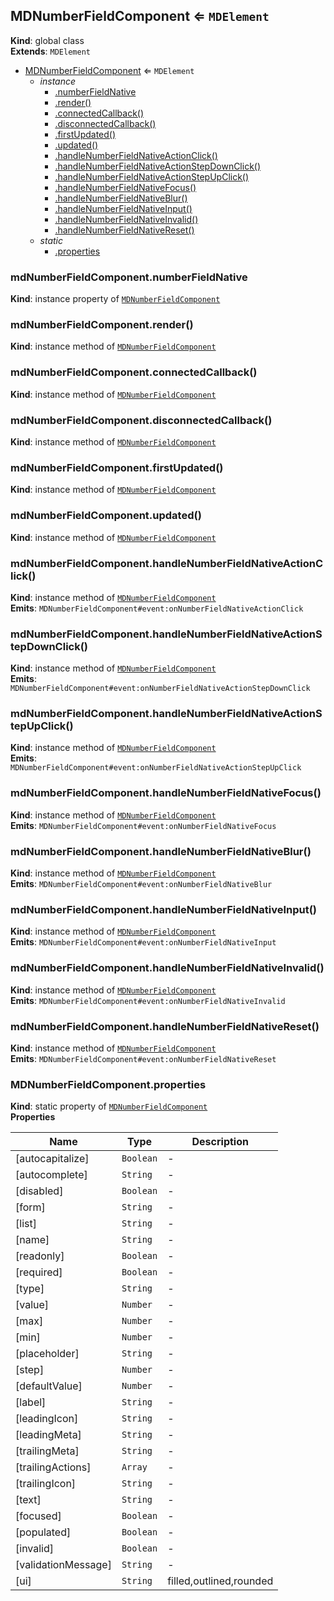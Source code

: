 <a name="MDNumberFieldComponent"></a>

## MDNumberFieldComponent ⇐ <code>MDElement</code>

**Kind**: global class  
**Extends**: <code>MDElement</code>

-   [MDNumberFieldComponent](#MDNumberFieldComponent) ⇐ <code>MDElement</code>
    -   _instance_
        -   [.numberFieldNative](#MDNumberFieldComponent+numberFieldNative)
        -   [.render()](#MDNumberFieldComponent+render)
        -   [.connectedCallback()](#MDNumberFieldComponent+connectedCallback)
        -   [.disconnectedCallback()](#MDNumberFieldComponent+disconnectedCallback)
        -   [.firstUpdated()](#MDNumberFieldComponent+firstUpdated)
        -   [.updated()](#MDNumberFieldComponent+updated)
        -   [.handleNumberFieldNativeActionClick()](#MDNumberFieldComponent+handleNumberFieldNativeActionClick)
        -   [.handleNumberFieldNativeActionStepDownClick()](#MDNumberFieldComponent+handleNumberFieldNativeActionStepDownClick)
        -   [.handleNumberFieldNativeActionStepUpClick()](#MDNumberFieldComponent+handleNumberFieldNativeActionStepUpClick)
        -   [.handleNumberFieldNativeFocus()](#MDNumberFieldComponent+handleNumberFieldNativeFocus)
        -   [.handleNumberFieldNativeBlur()](#MDNumberFieldComponent+handleNumberFieldNativeBlur)
        -   [.handleNumberFieldNativeInput()](#MDNumberFieldComponent+handleNumberFieldNativeInput)
        -   [.handleNumberFieldNativeInvalid()](#MDNumberFieldComponent+handleNumberFieldNativeInvalid)
        -   [.handleNumberFieldNativeReset()](#MDNumberFieldComponent+handleNumberFieldNativeReset)
    -   _static_
        -   [.properties](#MDNumberFieldComponent.properties)

<a name="MDNumberFieldComponent+numberFieldNative"></a>

### mdNumberFieldComponent.numberFieldNative

**Kind**: instance property of [<code>MDNumberFieldComponent</code>](#MDNumberFieldComponent)  
<a name="MDNumberFieldComponent+render"></a>

### mdNumberFieldComponent.render()

**Kind**: instance method of [<code>MDNumberFieldComponent</code>](#MDNumberFieldComponent)  
<a name="MDNumberFieldComponent+connectedCallback"></a>

### mdNumberFieldComponent.connectedCallback()

**Kind**: instance method of [<code>MDNumberFieldComponent</code>](#MDNumberFieldComponent)  
<a name="MDNumberFieldComponent+disconnectedCallback"></a>

### mdNumberFieldComponent.disconnectedCallback()

**Kind**: instance method of [<code>MDNumberFieldComponent</code>](#MDNumberFieldComponent)  
<a name="MDNumberFieldComponent+firstUpdated"></a>

### mdNumberFieldComponent.firstUpdated()

**Kind**: instance method of [<code>MDNumberFieldComponent</code>](#MDNumberFieldComponent)  
<a name="MDNumberFieldComponent+updated"></a>

### mdNumberFieldComponent.updated()

**Kind**: instance method of [<code>MDNumberFieldComponent</code>](#MDNumberFieldComponent)  
<a name="MDNumberFieldComponent+handleNumberFieldNativeActionClick"></a>

### mdNumberFieldComponent.handleNumberFieldNativeActionClick()

**Kind**: instance method of [<code>MDNumberFieldComponent</code>](#MDNumberFieldComponent)  
**Emits**: <code>MDNumberFieldComponent#event:onNumberFieldNativeActionClick</code>  
<a name="MDNumberFieldComponent+handleNumberFieldNativeActionStepDownClick"></a>

### mdNumberFieldComponent.handleNumberFieldNativeActionStepDownClick()

**Kind**: instance method of [<code>MDNumberFieldComponent</code>](#MDNumberFieldComponent)  
**Emits**: <code>MDNumberFieldComponent#event:onNumberFieldNativeActionStepDownClick</code>  
<a name="MDNumberFieldComponent+handleNumberFieldNativeActionStepUpClick"></a>

### mdNumberFieldComponent.handleNumberFieldNativeActionStepUpClick()

**Kind**: instance method of [<code>MDNumberFieldComponent</code>](#MDNumberFieldComponent)  
**Emits**: <code>MDNumberFieldComponent#event:onNumberFieldNativeActionStepUpClick</code>  
<a name="MDNumberFieldComponent+handleNumberFieldNativeFocus"></a>

### mdNumberFieldComponent.handleNumberFieldNativeFocus()

**Kind**: instance method of [<code>MDNumberFieldComponent</code>](#MDNumberFieldComponent)  
**Emits**: <code>MDNumberFieldComponent#event:onNumberFieldNativeFocus</code>  
<a name="MDNumberFieldComponent+handleNumberFieldNativeBlur"></a>

### mdNumberFieldComponent.handleNumberFieldNativeBlur()

**Kind**: instance method of [<code>MDNumberFieldComponent</code>](#MDNumberFieldComponent)  
**Emits**: <code>MDNumberFieldComponent#event:onNumberFieldNativeBlur</code>  
<a name="MDNumberFieldComponent+handleNumberFieldNativeInput"></a>

### mdNumberFieldComponent.handleNumberFieldNativeInput()

**Kind**: instance method of [<code>MDNumberFieldComponent</code>](#MDNumberFieldComponent)  
**Emits**: <code>MDNumberFieldComponent#event:onNumberFieldNativeInput</code>  
<a name="MDNumberFieldComponent+handleNumberFieldNativeInvalid"></a>

### mdNumberFieldComponent.handleNumberFieldNativeInvalid()

**Kind**: instance method of [<code>MDNumberFieldComponent</code>](#MDNumberFieldComponent)  
**Emits**: <code>MDNumberFieldComponent#event:onNumberFieldNativeInvalid</code>  
<a name="MDNumberFieldComponent+handleNumberFieldNativeReset"></a>

### mdNumberFieldComponent.handleNumberFieldNativeReset()

**Kind**: instance method of [<code>MDNumberFieldComponent</code>](#MDNumberFieldComponent)  
**Emits**: <code>MDNumberFieldComponent#event:onNumberFieldNativeReset</code>  
<a name="MDNumberFieldComponent.properties"></a>

### MDNumberFieldComponent.properties

**Kind**: static property of [<code>MDNumberFieldComponent</code>](#MDNumberFieldComponent)  
**Properties**

| Name                | Type                 | Description             |
| ------------------- | -------------------- | ----------------------- |
| [autocapitalize]    | <code>Boolean</code> | -                       |
| [autocomplete]      | <code>String</code>  | -                       |
| [disabled]          | <code>Boolean</code> | -                       |
| [form]              | <code>String</code>  | -                       |
| [list]              | <code>String</code>  | -                       |
| [name]              | <code>String</code>  | -                       |
| [readonly]          | <code>Boolean</code> | -                       |
| [required]          | <code>Boolean</code> | -                       |
| [type]              | <code>String</code>  | -                       |
| [value]             | <code>Number</code>  | -                       |
| [max]               | <code>Number</code>  | -                       |
| [min]               | <code>Number</code>  | -                       |
| [placeholder]       | <code>String</code>  | -                       |
| [step]              | <code>Number</code>  | -                       |
| [defaultValue]      | <code>Number</code>  | -                       |
| [label]             | <code>String</code>  | -                       |
| [leadingIcon]       | <code>String</code>  | -                       |
| [leadingMeta]       | <code>String</code>  | -                       |
| [trailingMeta]      | <code>String</code>  | -                       |
| [trailingActions]   | <code>Array</code>   | -                       |
| [trailingIcon]      | <code>String</code>  | -                       |
| [text]              | <code>String</code>  | -                       |
| [focused]           | <code>Boolean</code> | -                       |
| [populated]         | <code>Boolean</code> | -                       |
| [invalid]           | <code>Boolean</code> | -                       |
| [validationMessage] | <code>String</code>  | -                       |
| [ui]                | <code>String</code>  | filled,outlined,rounded |
